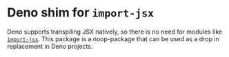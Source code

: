 # Deno shim for `import-jsx`

Deno supports transpiling JSX natively, so there is no need for modules like [`import-jsx`](https://www.npmjs.com/package/import-jsx). This package is a noop-package that can be used as a drop in replacement in Deno projects.
